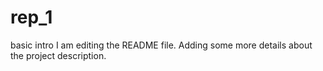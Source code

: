 # rep_1
basic intro
I am editing the README file. Adding some more details about the project description.
